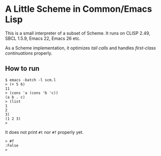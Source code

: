 # A Little Scheme in Common/Emacs Lisp

This is a small interpreter of a subset of Scheme.
It runs on CLISP 2.49, SBCL 1.5.9, Emacs 22, Emacs 26 etc.

As a Scheme implementation, 
it optimizes _tail calls_ and handles _first-class continuations_ properly.

## How to run

```
$ emacs -batch -l scm.l
> (+ 5 6)
11
> (cons 'a (cons 'b 'c))
(a b . c)
> (list
1
2
3)
(1 2 3)
> 
```

It does not print `#t` nor `#f` properly yet.

```
> #f
:False
> 
```
